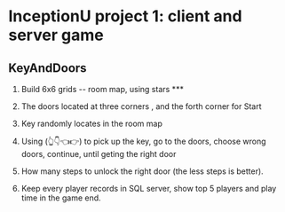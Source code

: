 # InceptionU project 1: client and server game

## KeyAndDoors

1. Build 6x6 grids -- room map, using stars   \***  

2. The doors located at three corners , and the forth corner for Start

3. Key randomly locates in the room map

4. Using (👆👇👈👉)  to pick up the key, go to the doors, choose wrong doors, continue, until geting the right door

5. How many steps to unlock the right door (the less steps is better).

6. Keep every player records in SQL server, show top 5 players  and play time in the game end.

   

   





